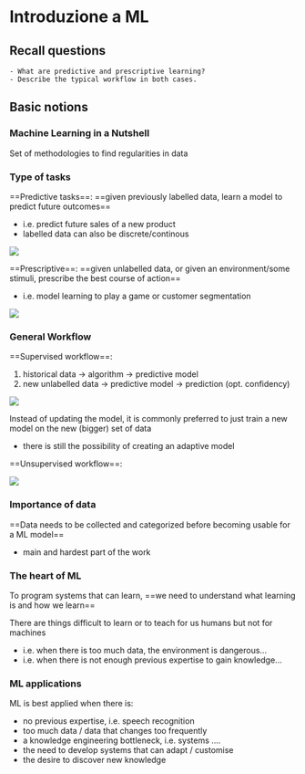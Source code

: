 # Introduzione a ML

## Recall questions
    - What are predictive and prescriptive learning?
    - Describe the typical workflow in both cases.

## Basic notions

### Machine Learning in a Nutshell

Set of methodologies to find regularities in data

### Type of tasks

==Predictive tasks==: ==given previously labelled data, learn a model to predict future outcomes== 
- i.e. predict future sales of a new product
- labelled data can also be discrete/continous

![](../../..//ML/pred.png)

==Prescriptive==: ==given unlabelled data, or given an environment/some stimuli, prescribe the best course of action==
- i.e. model learning to play a game or customer segmentation

![](../../..//ML/presc.png)

### General Workflow

==Supervised workflow==: 
1. historical data $\to$ algorithm $\to$ predictive model
2. new unlabelled data $\to$ predictive model $\to$ prediction (opt. confidency)

![](../../..//ML/wopred.png)

Instead of updating the model, it is commonly preferred to just train a new model on the new (bigger) set of data
- there is still the possibility of creating an adaptive model

==Unsupervised workflow==:

![](../../..//ML/wopresc.png)

### Importance of data

==Data needs to be collected and categorized before becoming usable for a ML model==
- main and hardest part of the work

### The heart of ML

To program systems that can learn, ==we need to understand what learning is and how we learn==

There are things difficult to learn or to teach for us humans but not for machines
- i.e. when there is too much data, the environment is dangerous...
- i.e. when there is not enough previous expertise to gain knowledge...

### ML applications

ML is best applied when there is:
- no previous expertise, i.e. speech recognition
- too much data / data that changes too frequently
- a knowledge engineering bottleneck, i.e. systems ....
- the need to develop systems that can adapt / customise 
- the desire to discover new knowledge







